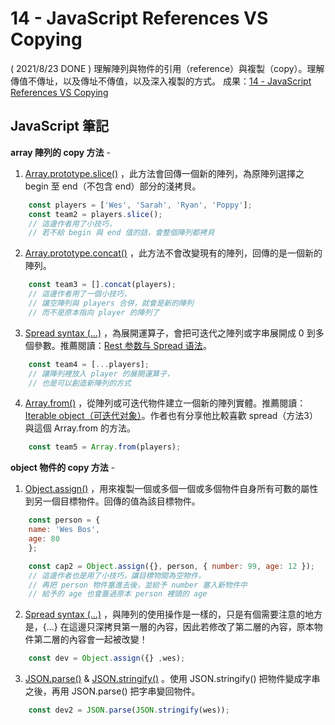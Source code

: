 
# 14 - JavaScript References VS Copying
( 2021/8/23 DONE ) 理解陣列與物件的引用（reference）與複製（copy）。理解傳值不傳址，以及傳址不傳值，以及深入複製的方式。
成果：[14 - JavaScript References VS Copying](https://alice-nor.github.io/JavaScript30/13%20-%20Slide%20in%20on%20Scroll/index.html) 


## JavaScript 筆記 ##

**array 陣列的 copy 方法** -

1. [Array.prototype.slice()](https://developer.mozilla.org/zh-TW/docs/Web/JavaScript/Reference/Global_Objects/Array/slice) ，此方法會回傳一個新的陣列，為原陣列選擇之 begin 至 end（不包含 end）部分的淺拷貝。

```JavaScript
    const players = ['Wes', 'Sarah', 'Ryan', 'Poppy'];
    const team2 = players.slice();
    // 這邊作者用了小技巧，
    // 若不給 begin 與 end 值的話，會整個陣列都拷貝
```

2. [Array.prototype.concat()](https://developer.mozilla.org/zh-TW/docs/Web/JavaScript/Reference/Global_Objects/Array/concat) ，此方法不會改變現有的陣列，回傳的是一個新的陣列。

```JavaScript
    const team3 = [].concat(players);
    // 這邊作者用了一個小技巧，
    // 讓空陣列與 players 合併，就會是新的陣列
    // 而不是原本指向 player 的陣列了
```

3. [Spread syntax (...)](https://developer.mozilla.org/zh-TW/docs/Web/JavaScript/Reference/Operators/Spread_syntax) ，為展開運算子，會把可迭代之陣列或字串展開成 0 到多個參數。推薦閱讀：[Rest 参数与 Spread 语法](https://zh.javascript.info/rest-parameters-spread)。

```JavaScript
    const team4 = [...players];
    // 讓陣列裡放入 player 的展開運算子，
    // 也是可以創造新陣列的方式
```

4. [Array.from()](https://developer.mozilla.org/zh-TW/docs/Web/JavaScript/Reference/Global_Objects/Array/from) ，從陣列或可迭代物件建立一個新的陣列實體。推薦閱讀：[Iterable object（可迭代对象）](https://zh.javascript.info/iterable)。作者也有分享他比較喜歡 spread（方法3） 與這個 Array.from 的方法。

```JavaScript
    const team5 = Array.from(players);
```

**object 物件的 copy 方法** -

1. [Object.assign()](https://developer.mozilla.org/zh-TW/docs/Web/JavaScript/Reference/Global_Objects/Object/assign) ，用來複製一個或多個一個或多個物件自身所有可數的屬性到另一個目標物件。回傳的值為該目標物件。

```JavaScript
    const person = {
    name: 'Wes Bos',
    age: 80
    };

    const cap2 = Object.assign({}, person, { number: 99, age: 12 });
    // 這邊作者也是用了小技巧，讓目標物間為空物件，
    // 再把 person 物件塞進去後，並給予 number 塞入新物件中
    // 給予的 age 也會蓋過原本 person 裡頭的 age
```

2. [Spread syntax (...)](https://developer.mozilla.org/zh-TW/docs/Web/JavaScript/Reference/Operators/Spread_syntax) ，與陣列的使用操作是一樣的，只是有個需要注意的地方是，{...} 在這邊只深拷貝第一層的內容，因此若修改了第二層的內容，原本物件第二層的內容會一起被改變！

```JavaScript
    const dev = Object.assign({} ,wes);
```

3. [JSON.parse()](https://developer.mozilla.org/zh-TW/docs/Web/JavaScript/Reference/Global_Objects/JSON/parse) & [JSON.stringify()](https://developer.mozilla.org/zh-TW/docs/Web/JavaScript/Reference/Global_Objects/JSON/stringify) 。使用 JSON.stringify() 把物件變成字串之後，再用 JSON.parse() 把字串變回物件。

```JavaScript
    const dev2 = JSON.parse(JSON.stringify(wes));
```